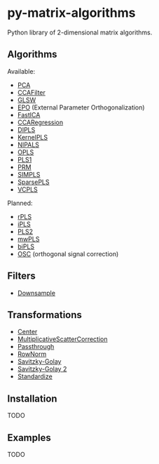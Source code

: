 # py-matrix-algorithms

Python library of 2-dimensional matrix algorithms.

## Algorithms

Available:

* [PCA](https://web.archive.org/web/20160630035830/http://statmaster.sdu.dk:80/courses/ST02/module05/module.pdf)
* [CCAFilter]()
* [GLSW](http://wiki.eigenvector.com/index.php?title=Advanced_Preprocessing:_Multivariate_Filtering#GLSW_Algorithm)
* [EPO](http://wiki.eigenvector.com/index.php?title=Advanced_Preprocessing:_Multivariate_Filtering#External_Parameter_Orthogonalization_.28EPO.29) (External Parameter Orthogonalization)
* [FastICA]()
* [CCARegression]()
* [DIPLS]()
* [KernelPLS](http://www.plantbreeding.wzw.tum.de/fileadmin/w00bdb/www/kraemer/icml_kernelpls.pdf)
* [NIPALS](http://www.statsoft.com/textbook/partial-least-squares/#NIPALS)
* [OPLS]()
* [PLS1](https://web.archive.org/web/20081001154431/http://statmaster.sdu.dk:80/courses/ST02/module07/module.pdf)
* [PRM]()
* [SIMPLS](http://www.statsoft.com/textbook/partial-least-squares/#SIMPLS)
* [SparsePLS]()
* [VCPLS]()

Planned:

* [rPLS](https://www.researchgate.net/publication/259536250_Recursive_weighted_partial_least_squares_rPLS_An_efficient_variable_selection_method_using_PLS)
* [iPLS](https://www.researchgate.net/publication/247776629_Interval_Partial_Least-Squares_Regression_iPLS_A_Comparative_Chemometric_Study_with_an_Example_from_Near-Infrared_Spectroscopy)
* [PLS2](https://web.archive.org/web/20160702070233/http://statmaster.sdu.dk/courses/ST02/module08/module.pdf)
* [mwPLS]()
* [biPLS](https://www.academia.edu/14468430/Sequential_application_of_backward_interval_partial_least_squares_and_genetic_algorithms_for_the_selection_of_relevant_spectral_regions)
* [OSC](https://www.r-bloggers.com/evaluation-of-orthogonal-signal-correction-for-pls-modeling-osc-pls-and-opls/) (orthogonal signal correction)

## Filters

* [Downsample]()

## Transformations

* [Center]()
* [MultiplicativeScatterCorrection]()
* [Passthrough]()
* [RowNorm]()
* [Savitzky-Golay]()
* [Savitzky-Golay 2]()
* [Standardize]()

## Installation

TODO


## Examples

TODO
